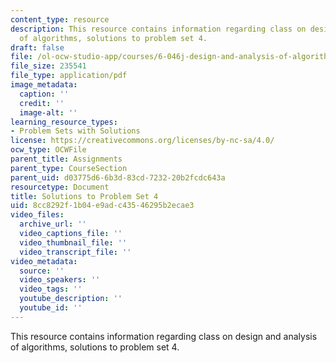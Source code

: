 ```yaml
---
content_type: resource
description: This resource contains information regarding class on design and analysis
  of algorithms, solutions to problem set 4.
draft: false
file: /ol-ocw-studio-app/courses/6-046j-design-and-analysis-of-algorithms-spring-2015/8cc8292f1b04e9adc43546295b2ecae3_MIT6_046JS15_pset4sols.pdf
file_size: 235541
file_type: application/pdf
image_metadata:
  caption: ''
  credit: ''
  image-alt: ''
learning_resource_types:
- Problem Sets with Solutions
license: https://creativecommons.org/licenses/by-nc-sa/4.0/
ocw_type: OCWFile
parent_title: Assignments
parent_type: CourseSection
parent_uid: d03775d6-6b3d-83cd-7232-20b2fcdc643a
resourcetype: Document
title: Solutions to Problem Set 4
uid: 8cc8292f-1b04-e9ad-c435-46295b2ecae3
video_files:
  archive_url: ''
  video_captions_file: ''
  video_thumbnail_file: ''
  video_transcript_file: ''
video_metadata:
  source: ''
  video_speakers: ''
  video_tags: ''
  youtube_description: ''
  youtube_id: ''
---
```

This resource contains information regarding class on design and analysis of algorithms, solutions to problem set 4.